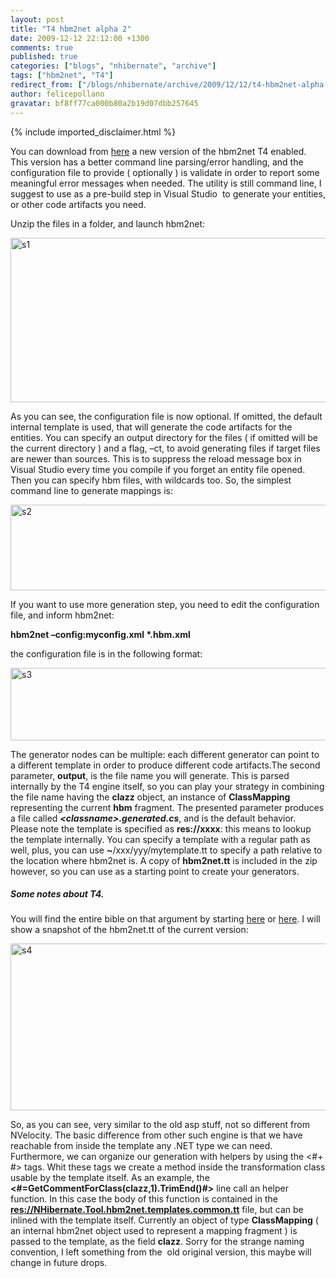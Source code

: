 ```yaml
---
layout: post
title: "T4 hbm2net alpha 2"
date: 2009-12-12 22:12:00 +1300
comments: true
published: true
categories: ["blogs", "nhibernate", "archive"]
tags: ["hbm2net", "T4"]
redirect_from: ["/blogs/nhibernate/archive/2009/12/12/t4-hbm2net-alpha-2.aspx/"]
author: felicepollano
gravatar: bf8ff77ca000b80a2b19d07dbb257645
---
```

{% include imported_disclaimer.html %}
<p>You can download from <a href="/media/p/546.aspx">here</a> a new version of the hbm2net T4 enabled. This version has a better command line parsing/error handling, and the configuration file to provide ( optionally ) is validate in order to report some meaningful error messages when needed. The utility is still command line, I suggest to use as a pre-build step in Visual Studio&nbsp; to generate your entities, or other code artifacts you need.</p>
<p>Unzip the files in a folder, and launch hbm2net:</p>
<p><a href="/cfs-file.ashx/__key/CommunityServer.Blogs.Components.WeblogFiles/nhibernate/s1_5F00_5D0D54F7.png"><img style="border-right-width: 0px; display: inline; border-top-width: 0px; border-bottom-width: 0px; border-left-width: 0px" title="s1" alt="s1" src="/cfs-file.ashx/__key/CommunityServer.Blogs.Components.WeblogFiles/nhibernate/s1_5F00_thumb_5F00_694B06B9.png" width="589" border="0" height="263" /></a> </p>
<p>As you can see, the configuration file is now optional. If omitted, the default internal template is used, that will generate the code artifacts for the entities. You can specify an output directory for the files ( if omitted will be the current directory ) and a flag, &ndash;ct, to avoid generating files if target files are newer than sources. This is to suppress the reload message box in Visual Studio every time you compile if you forget an entity file opened. Then you can specify hbm files, with wildcards too. So, the simplest command line to generate mappings is:</p>
<p><a href="/cfs-file.ashx/__key/CommunityServer.Blogs.Components.WeblogFiles/nhibernate/s2_5F00_29BCE1C2.png"><img style="border-right-width: 0px; display: inline; border-top-width: 0px; border-bottom-width: 0px; border-left-width: 0px" title="s2" alt="s2" src="/cfs-file.ashx/__key/CommunityServer.Blogs.Components.WeblogFiles/nhibernate/s2_5F00_thumb_5F00_4CBD2D65.png" width="590" border="0" height="137" /></a></p>
<p>If you want to use more generation step, you need to edit the configuration file, and inform hbm2net:</p>
<p><b>hbm2net &ndash;config:myconfig.xml *.hbm.xml</b></p>
<p>the configuration file is in the following format:</p>
<p><a href="/cfs-file.ashx/__key/CommunityServer.Blogs.Components.WeblogFiles/nhibernate/s3_5F00_2F1B2C99.png"><img style="border-right-width: 0px; display: inline; border-top-width: 0px; border-bottom-width: 0px; border-left-width: 0px" title="s3" alt="s3" src="/cfs-file.ashx/__key/CommunityServer.Blogs.Components.WeblogFiles/nhibernate/s3_5F00_thumb_5F00_7CF3DC4E.png" width="598" border="0" height="116" /></a> </p>
<p>The generator nodes can be multiple: each different generator can point to a different template in order to produce different code artifacts.The second parameter, <b>output</b>, is the file name you will generate. This is parsed internally by the T4 engine itself, so you can play your strategy in combining the file name having the <b>clazz</b> object, an instance of <b>ClassMapping</b> representing the current <b>hbm</b> fragment. The presented parameter produces a file called <b><i>&lt;classname&gt;.generated.cs</i></b>, and is the default behavior. Please note the template is specified as <b>res://xxxx</b>: this means to lookup the template internally. You can specify a template with a regular path as well, plus, you can use <b>~</b>/xxx/yyy/mytemplate.tt to specify a path relative to the location where hbm2net is. A copy of <b>hbm2net.tt</b> is included in the zip however, so you can use as a starting point to create your generators.</p>
<h5>Some notes about T4.</h5>
<p>You will find the entire bible on that argument by starting <a href="http://msdn.microsoft.com/en-us/library/bb126468.aspx">here</a> or <a href="http://www.olegsych.com/">here</a>. I will show a snapshot of the hbm2net.tt of the current version:</p>
<p><a href="/cfs-file.ashx/__key/CommunityServer.Blogs.Components.WeblogFiles/nhibernate/s4_5F00_590B04F4.png"><img style="border-right-width: 0px; display: inline; border-top-width: 0px; border-bottom-width: 0px; border-left-width: 0px" title="s4" alt="s4" src="/cfs-file.ashx/__key/CommunityServer.Blogs.Components.WeblogFiles/nhibernate/s4_5F00_thumb_5F00_7BCB7B0A.png" width="548" border="0" height="267" /></a> </p>
<p>So, as you can see, very similar to the old asp stuff, not so different from NVelocity. The basic difference from other such engine is that we have reachable from inside the template any .NET type we can need. Furthermore, we can organize our generation with helpers by using the &lt;#+ #&gt; tags. Whit these tags we create a method inside the transformation class usable by the template itself. As an example, the <b>&lt;#=GetCommentForClass(clazz,1).TrimEnd()#&gt;</b> line call an helper function. In this case the body of this function is contained in the <a title="res://NHibernate.Tool.hbm2net.templates.common.tt" href="res://NHibernate.Tool.hbm2net.templates.common.tt"><b>res://NHibernate.Tool.hbm2net.templates.common.tt</b></a> file, but can be inlined with the template itself. Currently an object of type <b>ClassMapping</b> ( an internal hbm2net object used to represent a mapping fragment ) is passed to the template, as the field <b>clazz</b>. Sorry for the strange naming convention, I left something from the&nbsp; old original version, this maybe will change in future drops.</p>
